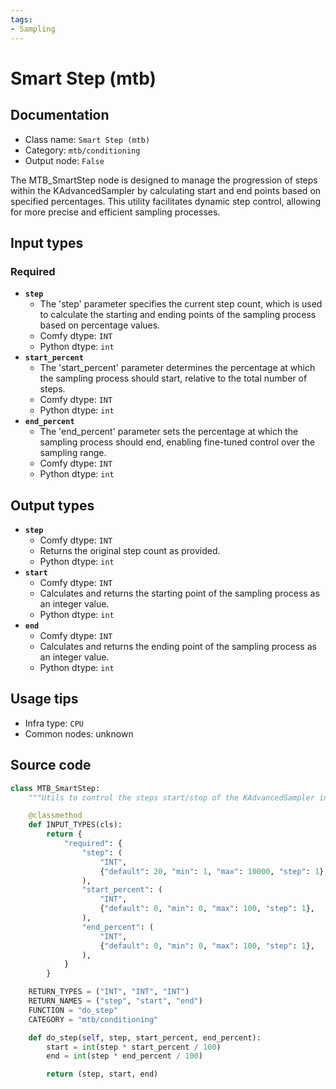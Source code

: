 ```yaml
---
tags:
- Sampling
---
```


# Smart Step (mtb)
## Documentation
- Class name: `Smart Step (mtb)`
- Category: `mtb/conditioning`
- Output node: `False`

The MTB_SmartStep node is designed to manage the progression of steps within the KAdvancedSampler by calculating start and end points based on specified percentages. This utility facilitates dynamic step control, allowing for more precise and efficient sampling processes.
## Input types
### Required
- **`step`**
    - The 'step' parameter specifies the current step count, which is used to calculate the starting and ending points of the sampling process based on percentage values.
    - Comfy dtype: `INT`
    - Python dtype: `int`
- **`start_percent`**
    - The 'start_percent' parameter determines the percentage at which the sampling process should start, relative to the total number of steps.
    - Comfy dtype: `INT`
    - Python dtype: `int`
- **`end_percent`**
    - The 'end_percent' parameter sets the percentage at which the sampling process should end, enabling fine-tuned control over the sampling range.
    - Comfy dtype: `INT`
    - Python dtype: `int`
## Output types
- **`step`**
    - Comfy dtype: `INT`
    - Returns the original step count as provided.
    - Python dtype: `int`
- **`start`**
    - Comfy dtype: `INT`
    - Calculates and returns the starting point of the sampling process as an integer value.
    - Python dtype: `int`
- **`end`**
    - Comfy dtype: `INT`
    - Calculates and returns the ending point of the sampling process as an integer value.
    - Python dtype: `int`
## Usage tips
- Infra type: `CPU`
- Common nodes: unknown


## Source code
```python
class MTB_SmartStep:
    """Utils to control the steps start/stop of the KAdvancedSampler in percentage"""

    @classmethod
    def INPUT_TYPES(cls):
        return {
            "required": {
                "step": (
                    "INT",
                    {"default": 20, "min": 1, "max": 10000, "step": 1},
                ),
                "start_percent": (
                    "INT",
                    {"default": 0, "min": 0, "max": 100, "step": 1},
                ),
                "end_percent": (
                    "INT",
                    {"default": 0, "min": 0, "max": 100, "step": 1},
                ),
            }
        }

    RETURN_TYPES = ("INT", "INT", "INT")
    RETURN_NAMES = ("step", "start", "end")
    FUNCTION = "do_step"
    CATEGORY = "mtb/conditioning"

    def do_step(self, step, start_percent, end_percent):
        start = int(step * start_percent / 100)
        end = int(step * end_percent / 100)

        return (step, start, end)

```
